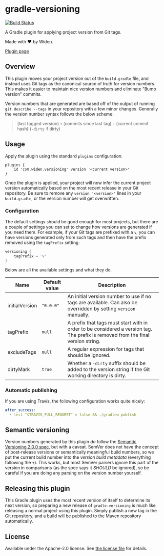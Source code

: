 # gradle-versioning

[![Build Status](https://travis-ci.org/Widen/gradle-versioning.svg?branch=master)](https://travis-ci.org/Widen/gradle-versioning)

A Gradle plugin for applying project version from Git tags.

Made with :heart: by Widen.

[Plugin page](https://plugins.gradle.org/plugin/com.widen.versioning)

## Overview
This plugin moves your project version out of the `build.gradle` file, and instead uses Git tags as the canonical source of truth for version numbers. This makes it easier to maintain nice version numbers and eliminate "Bump version" commits.

Version numbers that are generated are based off of the output of running `git describe --tags` in your repository with a few minor changes. Generally the version number syntax follows the below scheme:

> (last tagged version) `+` (commits since last tag) `-` (current commit hash) (`-dirty` if dirty)

## Usage
Apply the plugin using the standard `plugins` configuration:

```
plugins {
    id 'com.widen.versioning' version '<current version>'
}
```

Once the plugin is applied, your project will now infer the current project version automatically based on the most recent release in your Git repository. Be sure to remove any `version '<version>'` lines in your `build.gradle`, or the version number will get overwritten.

### Configuration
The default settings should be good enough for most projects, but there are a couple of settings you can set to change how versions are generated if you need them. For example, if your Git tags are prefixed with a `v`, you can have versions generated only from such tags and then have the prefix removed using the `tagPrefix` setting:

```groovy
versioning {
    tagPrefix = 'v'
}
```

Below are all the available settings and what they do.

| Name           | Default value | Description |
| -------------- | ------------- | ----------- |
| initialVersion | `"0.0.0"`     | An initial version number to use if no tags are available. Can also be overridden by setting `version` manually. |
| tagPrefix      | `null`        | A prefix that tags must start with in order to be considered a version tag. The prefix is removed from the final version string. |
| excludeTags    | `null`        | A regular expression for tags that should be ignored. |
| dirtyMark      | `true`        | Whether a `-dirty` suffix should be added to the version string if the Git working directory is dirty. |

### Automatic publishing
If you are using Travis, the following configuration works quite nicely:

```yml
after_success:
  - test "$TRAVIS_PULL_REQUEST" = false && ./gradlew publish
```

## Semantic versioning
Version numbers generated by this plugin _do_ follow the [Semantic Versioning 2.0.0 spec](https://semver.org/spec/v2.0.0.html), but with a caveat. SemVer does not have the concept of post-release versions or semantically meaningful build numbers, so we put the current build number into the _version build metadata_ (everything following the `+`). This works, but most SemVer parsers ignore this part of the version in comparisons (as the spec says it _SHOULD_ be ignored), so be careful if you are doing any parsing on the version number yourself.

## Releasing this plugin
This Gradle plugin uses the most recent version of itself to determine its next version, so preparing a new release of `gradle-versioning` is much like releasing a normal project using this plugin. Simply publish a new tag in the Git repository, and a build will be published to the Maven repository automatically.

## License
Available under the Apache-2.0 license. See [the license file](LICENSE) for details.
